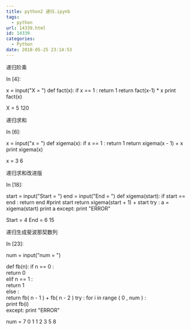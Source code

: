 ```yaml
---
title: python2 递归.ipynb
tags:
  - python
url: 14339.html
id: 14339
categories:
  - Python
date: 2018-05-25 23:14:53
---
```


递归阶乘

In \[4\]:

x = input("X = ")
def fact(x):
    if x == 1 :
        return 1
    return fact(x-1) * x
print fact(x)

X = 5
120

递归求和

In \[6\]:

x = input("x = ")
def xigema(x):
    if x == 1 :
        return 1
    return xigema(x - 1) + x
print xigema(x)

x = 3
6

递归求和改进版

In \[18\]:

start = input("Start = ")
end = input("End = ")
def xigema(start):
    if start == end :
        return end
    #print start
    return xigema(start + 1) + start
try :
    a =  xigema(start)
    print a
except: 
    print "ERROR"

Start = 4
End = 6
15

递归生成斐波那契数列

In \[23\]:

num = input("num = ")

def fb(n):
    if n == 0 :   
        return 0  
    elif n == 1 :  
        return 1  
    else :  
        return fb( n - 1 ) + fb( n - 2 ) 
try :
    for i in range ( 0 , num  ) :  
        print fb(i)  
except: 
    print "ERROR"

num = 7
0
1
1
2
3
5
8